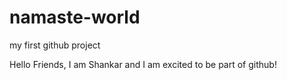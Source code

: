 # namaste-world
my first github project

Hello Friends, I am Shankar and I am excited to be part of github!
